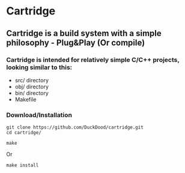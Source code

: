 # Cartridge
## Cartridge is a build system with a simple philosophy - Plug&Play (Or compile)<br>
### Cartridge is intended for relatively simple C/C++ projects, looking similar to this:<br>
* src/ directory
* obj/ directory
* bin/ directory
* Makefile

### Download/Installation
```
git clone https://github.com/DuckDood/cartridge.git
cd cartridge/
```

```
make
```

Or

```
make install
```
